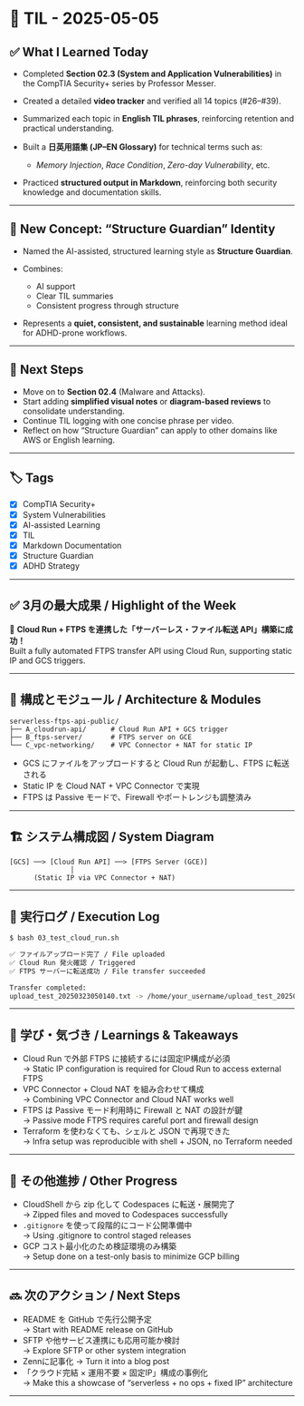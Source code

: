 # 📘 TIL - 2025-05-05

## ✅ What I Learned Today

* Completed **Section 02.3 (System and Application Vulnerabilities)** in the CompTIA Security+ series by Professor Messer.
* Created a detailed **video tracker** and verified all 14 topics (#26–#39).
* Summarized each topic in **English TIL phrases**, reinforcing retention and practical understanding.
* Built a **日英用語集 (JP–EN Glossary)** for technical terms such as:

  * *Memory Injection*, *Race Condition*, *Zero-day Vulnerability*, etc.
* Practiced **structured output in Markdown**, reinforcing both security knowledge and documentation skills.

---

## 🧠 New Concept: “Structure Guardian” Identity

* Named the AI-assisted, structured learning style as **Structure Guardian**.
* Combines:

  * AI support
  * Clear TIL summaries
  * Consistent progress through structure
* Represents a **quiet, consistent, and sustainable** learning method ideal for ADHD-prone workflows.

---

## 🔁 Next Steps

* Move on to **Section 02.4** (Malware and Attacks).
* Start adding **simplified visual notes** or **diagram-based reviews** to consolidate understanding.
* Continue TIL logging with one concise phrase per video.
* Reflect on how “Structure Guardian” can apply to other domains like AWS or English learning.

---

## 🏷️ Tags

* [x] CompTIA Security+
* [x] System Vulnerabilities
* [x] AI-assisted Learning
* [x] TIL
* [x] Markdown Documentation
* [x] Structure Guardian
* [x] ADHD Strategy

---



## ✅ 3月の最大成果 / Highlight of the Week

🚀 **Cloud Run + FTPS を連携した「サーバーレス・ファイル転送 API」構築に成功！**  
Built a fully automated FTPS transfer API using Cloud Run, supporting static IP and GCS triggers.

---

## 🔧 構成とモジュール / Architecture & Modules

```
serverless-ftps-api-public/
├── A_cloudrun-api/      # Cloud Run API + GCS trigger
├── B_ftps-server/       # FTPS server on GCE
└── C_vpc-networking/    # VPC Connector + NAT for static IP
```

- GCS にファイルをアップロードすると Cloud Run が起動し、FTPS に転送される  
- Static IP を Cloud NAT + VPC Connector で実現  
- FTPS は Passive モードで、Firewall やポートレンジも調整済み

---

## 🏗️ システム構成図 / System Diagram

```
[GCS] ──> [Cloud Run API] ──> [FTPS Server (GCE)]
               │
      (Static IP via VPC Connector + NAT)
```

---

## 🧪 実行ログ / Execution Log

```bash
$ bash 03_test_cloud_run.sh

✅ ファイルアップロード完了 / File uploaded  
✅ Cloud Run 発火確認 / Triggered  
✅ FTPS サーバーに転送成功 / File transfer succeeded

Transfer completed:
upload_test_20250323050140.txt -> /home/your_username/upload_test_20250323050140.txt
```

---

## 🧠 学び・気づき / Learnings & Takeaways

- Cloud Run で外部 FTPS に接続するには固定IP構成が必須  
  → Static IP configuration is required for Cloud Run to access external FTPS  
- VPC Connector + Cloud NAT を組み合わせて構成  
  → Combining VPC Connector and Cloud NAT works well  
- FTPS は Passive モード利用時に Firewall と NAT の設計が鍵  
  → Passive mode FTPS requires careful port and firewall design  
- Terraform を使わなくても、シェルと JSON で再現できた  
  → Infra setup was reproducible with shell + JSON, no Terraform needed

---

## 📌 その他進捗 / Other Progress

- CloudShell から zip 化して Codespaces に転送・展開完了  
  → Zipped files and moved to Codespaces successfully  
- `.gitignore` を使って段階的にコード公開準備中  
  → Using .gitignore to control staged releases  
- GCP コスト最小化のため検証環境のみ構築  
  → Setup done on a test-only basis to minimize GCP billing

---

## 🔜 次のアクション / Next Steps

- README を GitHub で先行公開予定  
  → Start with README release on GitHub  
- SFTP や他サービス連携にも応用可能か検討  
  → Explore SFTP or other system integration  
- Zennに記事化
  → Turn it into a blog post
- 「クラウド完結 × 運用不要 × 固定IP」構成の事例化  
  → Make this a showcase of “serverless + no ops + fixed IP” architecture


---
